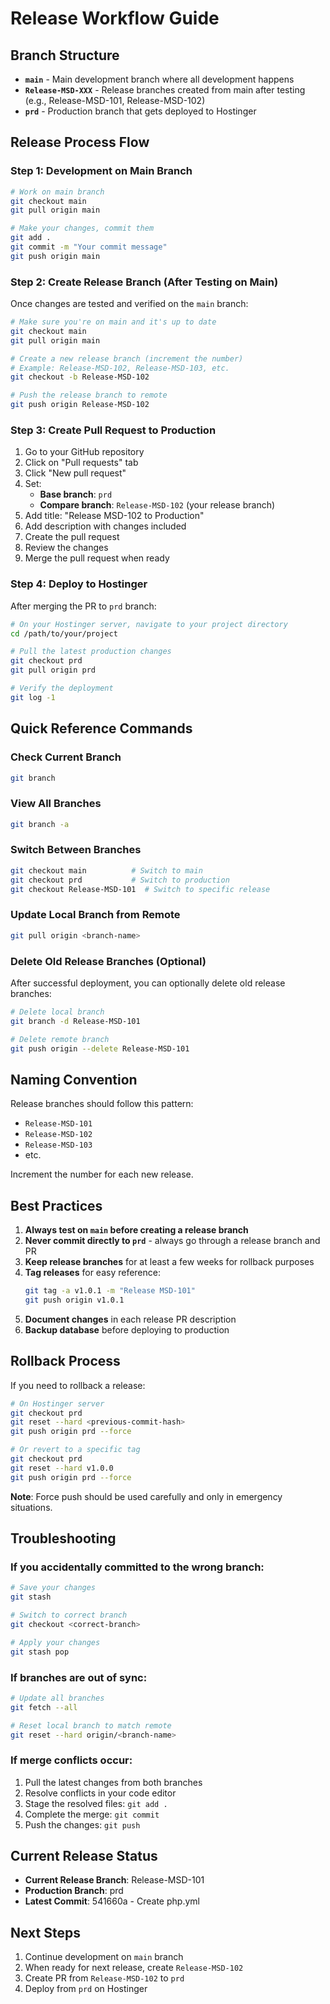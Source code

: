 # Release Workflow Guide

## Branch Structure

- **`main`** - Main development branch where all development happens
- **`Release-MSD-XXX`** - Release branches created from main after testing (e.g., Release-MSD-101, Release-MSD-102)
- **`prd`** - Production branch that gets deployed to Hostinger

## Release Process Flow

### Step 1: Development on Main Branch
```bash
# Work on main branch
git checkout main
git pull origin main

# Make your changes, commit them
git add .
git commit -m "Your commit message"
git push origin main
```

### Step 2: Create Release Branch (After Testing on Main)
Once changes are tested and verified on the `main` branch:

```bash
# Make sure you're on main and it's up to date
git checkout main
git pull origin main

# Create a new release branch (increment the number)
# Example: Release-MSD-102, Release-MSD-103, etc.
git checkout -b Release-MSD-102

# Push the release branch to remote
git push origin Release-MSD-102
```

### Step 3: Create Pull Request to Production
1. Go to your GitHub repository
2. Click on "Pull requests" tab
3. Click "New pull request"
4. Set:
   - **Base branch**: `prd`
   - **Compare branch**: `Release-MSD-102` (your release branch)
5. Add title: "Release MSD-102 to Production"
6. Add description with changes included
7. Create the pull request
8. Review the changes
9. Merge the pull request when ready

### Step 4: Deploy to Hostinger
After merging the PR to `prd` branch:

```bash
# On your Hostinger server, navigate to your project directory
cd /path/to/your/project

# Pull the latest production changes
git checkout prd
git pull origin prd

# Verify the deployment
git log -1
```

## Quick Reference Commands

### Check Current Branch
```bash
git branch
```

### View All Branches
```bash
git branch -a
```

### Switch Between Branches
```bash
git checkout main          # Switch to main
git checkout prd           # Switch to production
git checkout Release-MSD-101  # Switch to specific release
```

### Update Local Branch from Remote
```bash
git pull origin <branch-name>
```

### Delete Old Release Branches (Optional)
After successful deployment, you can optionally delete old release branches:

```bash
# Delete local branch
git branch -d Release-MSD-101

# Delete remote branch
git push origin --delete Release-MSD-101
```

## Naming Convention

Release branches should follow this pattern:
- `Release-MSD-101`
- `Release-MSD-102`
- `Release-MSD-103`
- etc.

Increment the number for each new release.

## Best Practices

1. **Always test on `main` before creating a release branch**
2. **Never commit directly to `prd`** - always go through a release branch and PR
3. **Keep release branches** for at least a few weeks for rollback purposes
4. **Tag releases** for easy reference:
   ```bash
   git tag -a v1.0.1 -m "Release MSD-101"
   git push origin v1.0.1
   ```
5. **Document changes** in each release PR description
6. **Backup database** before deploying to production

## Rollback Process

If you need to rollback a release:

```bash
# On Hostinger server
git checkout prd
git reset --hard <previous-commit-hash>
git push origin prd --force

# Or revert to a specific tag
git checkout prd
git reset --hard v1.0.0
git push origin prd --force
```

**Note**: Force push should be used carefully and only in emergency situations.

## Troubleshooting

### If you accidentally committed to the wrong branch:
```bash
# Save your changes
git stash

# Switch to correct branch
git checkout <correct-branch>

# Apply your changes
git stash pop
```

### If branches are out of sync:
```bash
# Update all branches
git fetch --all

# Reset local branch to match remote
git reset --hard origin/<branch-name>
```

### If merge conflicts occur:
1. Pull the latest changes from both branches
2. Resolve conflicts in your code editor
3. Stage the resolved files: `git add .`
4. Complete the merge: `git commit`
5. Push the changes: `git push`

## Current Release Status

- **Current Release Branch**: Release-MSD-101
- **Production Branch**: prd
- **Latest Commit**: 541660a - Create php.yml

## Next Steps

1. Continue development on `main` branch
2. When ready for next release, create `Release-MSD-102`
3. Create PR from `Release-MSD-102` to `prd`
4. Deploy from `prd` on Hostinger

